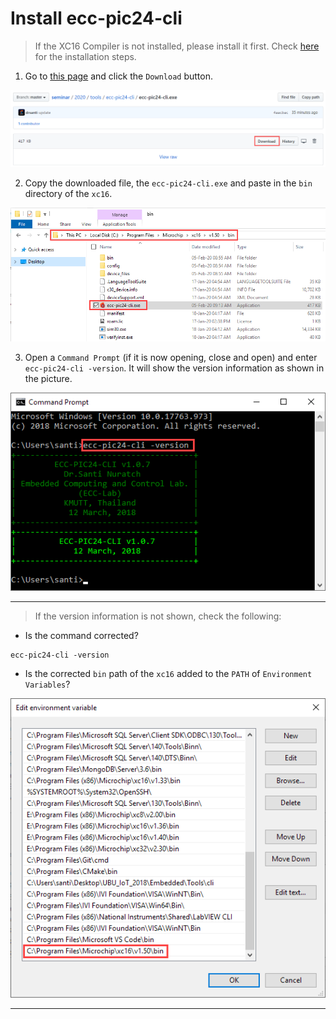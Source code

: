 # Install ecc-pic24-cli

> If the XC16 Compiler is not installed, please install it first. Check [here](../../xc16/install) for the installation steps.

1. Go to [this page](`https://github.com/drsanti/seminar/blob/master/2020/tools/ecc-pic24-cli/ecc-pic24-cli.exe`) and click the `Download` button.

![](images/01_download.png)

2. Copy the downloaded file, the `ecc-pic24-cli.exe` and paste in the `bin` directory of the `xc16`.

![](images/02_paste.png)

3. Open a `Command Prompt` (if it is now opening, close and open) and enter `ecc-pic24-cli -version`. It will show the version information as shown in the picture.

![](images/03_version.png)

---

> If the version information is not shown, check the following:

- Is the command corrected?

```text
ecc-pic24-cli -version
```

- Is the corrected `bin` path of the `xc16` added to the `PATH` of `Environment Variables`?

![](images/04_path.png)

---
